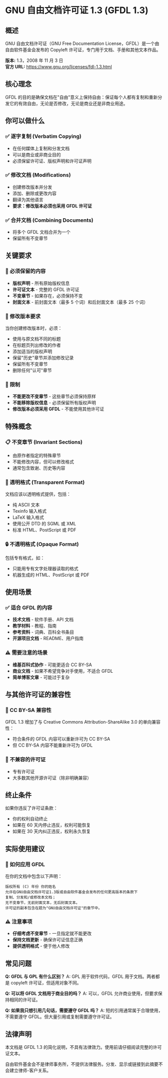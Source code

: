 # GNU 自由文档许可证 1.3 (GFDL 1.3)

## 概述

GNU 自由文档许可证（GNU Free Documentation License，GFDL）是一个由自由软件基金会发布的 Copyleft 许可证，专门用于文档、手册和其他文本作品。

**版本:** 1.3，2008 年 11 月 3 日  
**官方 URL:** https://www.gnu.org/licenses/fdl-1.3.html

## 核心理念

GFDL 的目的是确保文档在"自由"意义上保持自由：保证每个人都有复制和重新分发它的有效自由，无论是否修改，无论是商业还是非商业用途。

## 你可以做什么

### ✅ 逐字复制 (Verbatim Copying)

- 在任何媒体上复制和分发文档
- 可以是商业或非商业目的
- 必须保留许可证、版权声明和许可证声明

### ✅ 修改文档 (Modifications)

- 创建修改版本并分发
- 添加、删除或更改内容
- 翻译为其他语言
- **要求：修改版本必须也采用 GFDL 许可证**

### ✅ 合并文档 (Combining Documents)

- 将多个 GFDL 文档合并为一个
- 保留所有不变章节

## 关键要求

### 📝 必须保留的内容

- **版权声明** - 所有原始版权信息
- **许可证文本** - 完整的 GFDL 许可证
- **不变章节** - 如果存在，必须保持不变
- **封面文本** - 前封面文本（最多 5 个词）和后封面文本（最多 25 个词）

### 🔄 修改版本要求

当你创建修改版本时，必须：

- 使用与原文档不同的标题
- 在标题页列出修改的作者
- 添加适当的版权声明
- 保留"历史"章节并添加修改记录
- 保留所有不变章节
- 删除任何"认可"章节

### 🚫 限制

- **不能更改不变章节** - 这些章节必须保持原样
- **不能移除版权信息** - 必须保留所有版权声明
- **修改版本必须采用 GFDL** - 不能使用其他许可证

## 特殊概念

### 📋 不变章节 (Invariant Sections)

- 由原作者指定的特殊章节
- 不能修改内容，但可以修改格式
- 通常包含致谢、历史等内容

### 📖 透明格式 (Transparent Format)

文档应该以透明格式提供，包括：

- 纯 ASCII 文本
- Texinfo 输入格式
- LaTeX 输入格式
- 使用公开 DTD 的 SGML 或 XML
- 标准 HTML、PostScript 或 PDF

### 🔒 不透明格式 (Opaque Format)

包括专有格式，如：

- 只能用专有文字处理器读取的格式
- 机器生成的 HTML、PostScript 或 PDF

## 使用场景

### ✅ 适合 GFDL 的内容

- **技术文档** - 软件手册、API 文档
- **教学材料** - 教程、指南
- **参考资料** - 词典、百科全书条目
- **开源项目文档** - README、用户指南

### ⚠️ 需要注意的场景

- **维基百科式协作** - 可能更适合 CC BY-SA
- **商业文档** - 如果不希望竞争对手使用，不适合 GFDL
- **简单博客文章** - 可能过于复杂

## 与其他许可证的兼容性

### 🔄 CC BY-SA 兼容性

GFDL 1.3 增加了与 Creative Commons Attribution-ShareAlike 3.0 的单向兼容性：

- 符合条件的 GFDL 内容可以重新许可为 CC BY-SA
- 但 CC BY-SA 内容不能重新许可为 GFDL

### 🚫 不兼容的许可证

- 专有许可证
- 大多数其他开源许可证（除非明确兼容）

## 终止条件

如果你违反了许可证条款：

- 你的权利自动终止
- 如果在 60 天内停止违反，权利可能恢复
- 如果在 30 天内纠正违反，权利永久恢复

## 实际使用建议

### 📝 如何应用 GFDL

在你的文档中包含以下声明：

```
版权所有 (C) 年份 你的姓名
允许在GNU自由文档许可证1.3版或自由软件基金会发布的任何更高版本的条款下
复制、分发和/或修改本文档；
无不变章节，无前封面文本，无后封面文本。
许可证的副本包含在题为"GNU自由文档许可证"的章节中。
```

### ⚠️ 注意事项

- **仔细考虑不变章节** - 一旦指定就不能更改
- **保持文档更新** - 确保许可证信息正确
- **提供透明格式** - 便于他人修改

## 常见问题

**Q: GFDL 与 GPL 有什么区别？**
A: GPL 用于软件代码，GFDL 用于文档。两者都是 copyleft 许可证，但适用对象不同。

**Q: 可以将 GFDL 文档用于商业目的吗？**
A: 可以，GFDL 允许商业使用，但要求保持相同的许可证。

**Q: 如果我只想引用几句话，需要遵守 GFDL 吗？**
A: 短的引用通常属于合理使用，不需要遵守 GFDL。但大量引用或复制需要遵守许可证。

## 法律声明

本文档是 GFDL 1.3 的简化说明，不具有法律效力。使用前请仔细阅读完整的许可证文本。

自由软件基金会不是律师事务所，不提供法律服务。分发、显示或链接到此摘要不会建立律师-客户关系。
